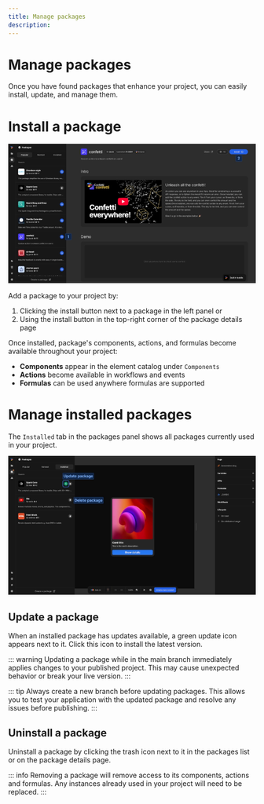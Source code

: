 ```yaml
---
title: Manage packages
description:
---
```


# Manage packages
Once you have found packages that enhance your project, you can easily install, update, and manage them.

# Install a package
![Install a package|16/9](install-a-package.webp)

Add a package to your project by:
1. Clicking the install button next to a package in the left panel or
2. Using the install button in the top-right corner of the package details page

Once installed, package's components, actions, and formulas become available throughout your project:
- **Components** appear in the element catalog under `Components`
- **Actions** become available in workflows and events
- **Formulas** can be used anywhere formulas are supported

# Manage installed packages
The `Installed` tab in the packages panel shows all packages currently used in your project.

![Installed packages|16/9](update-a-package.webp)

## Update a package
When an installed package has updates available, a green update icon appears next to it. Click this icon to install the latest version.

::: warning
Updating a package while in the main branch immediately applies changes to your published project. This may cause unexpected behavior or break your live version.
:::

::: tip
Always create a new branch before updating packages. This allows you to test your application with the updated package and resolve any issues before publishing.
:::

## Uninstall a package
Uninstall a package by clicking the trash icon next to it in the packages list or on the package details page.

::: info
Removing a package will remove access to its components, actions and formulas. Any instances already used in your project will need to be replaced.
:::
